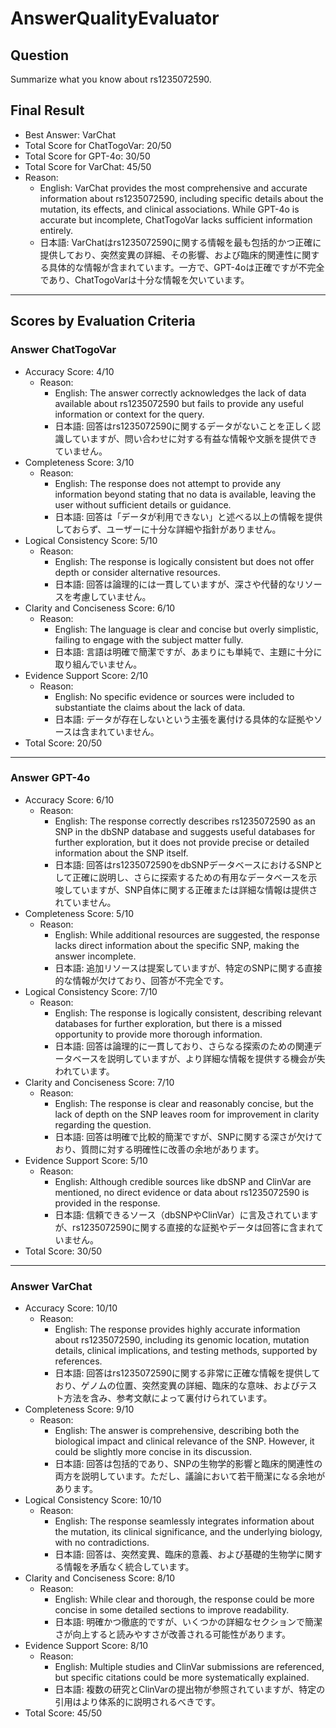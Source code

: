 # AnswerQualityEvaluator

## Question

Summarize what you know about rs1235072590.

## Final Result

- Best Answer: VarChat
- Total Score for ChatTogoVar: 20/50
- Total Score for GPT-4o: 30/50
- Total Score for VarChat: 45/50
- Reason:
  - English: VarChat provides the most comprehensive and accurate information about rs1235072590, including specific details about the mutation, its effects, and clinical associations. While GPT-4o is accurate but incomplete, ChatTogoVar lacks sufficient information entirely.
  - 日本語: VarChatはrs1235072590に関する情報を最も包括的かつ正確に提供しており、突然変異の詳細、その影響、および臨床的関連性に関する具体的な情報が含まれています。一方で、GPT-4oは正確ですが不完全であり、ChatTogoVarは十分な情報を欠いています。

---

## Scores by Evaluation Criteria

### Answer ChatTogoVar
- Accuracy Score: 4/10
  - Reason: 
    - English: The answer correctly acknowledges the lack of data available about rs1235072590 but fails to provide any useful information or context for the query.
    - 日本語: 回答はrs1235072590に関するデータがないことを正しく認識していますが、問い合わせに対する有益な情報や文脈を提供できていません。
- Completeness Score: 3/10
  - Reason: 
    - English: The response does not attempt to provide any information beyond stating that no data is available, leaving the user without sufficient details or guidance.
    - 日本語: 回答は「データが利用できない」と述べる以上の情報を提供しておらず、ユーザーに十分な詳細や指針がありません。
- Logical Consistency Score: 5/10
  - Reason: 
    - English: The response is logically consistent but does not offer depth or consider alternative resources.
    - 日本語: 回答は論理的には一貫していますが、深さや代替的なリソースを考慮していません。
- Clarity and Conciseness Score: 6/10
  - Reason: 
    - English: The language is clear and concise but overly simplistic, failing to engage with the subject matter fully.
    - 日本語: 言語は明確で簡潔ですが、あまりにも単純で、主題に十分に取り組んでいません。
- Evidence Support Score: 2/10
  - Reason: 
    - English: No specific evidence or sources were included to substantiate the claims about the lack of data.
    - 日本語: データが存在しないという主張を裏付ける具体的な証拠やソースは含まれていません。
- Total Score: 20/50

---

### Answer GPT-4o
- Accuracy Score: 6/10
  - Reason: 
    - English: The response correctly describes rs1235072590 as an SNP in the dbSNP database and suggests useful databases for further exploration, but it does not provide precise or detailed information about the SNP itself.
    - 日本語: 回答はrs1235072590をdbSNPデータベースにおけるSNPとして正確に説明し、さらに探索するための有用なデータベースを示唆していますが、SNP自体に関する正確または詳細な情報は提供されていません。
- Completeness Score: 5/10
  - Reason: 
    - English: While additional resources are suggested, the response lacks direct information about the specific SNP, making the answer incomplete.
    - 日本語: 追加リソースは提案していますが、特定のSNPに関する直接的な情報が欠けており、回答が不完全です。
- Logical Consistency Score: 7/10
  - Reason: 
    - English: The response is logically consistent, describing relevant databases for further exploration, but there is a missed opportunity to provide more thorough information.
    - 日本語: 回答は論理的に一貫しており、さらなる探索のための関連データベースを説明していますが、より詳細な情報を提供する機会が失われています。
- Clarity and Conciseness Score: 7/10
  - Reason: 
    - English: The response is clear and reasonably concise, but the lack of depth on the SNP leaves room for improvement in clarity regarding the question.
    - 日本語: 回答は明確で比較的簡潔ですが、SNPに関する深さが欠けており、質問に対する明確性に改善の余地があります。
- Evidence Support Score: 5/10
  - Reason: 
    - English: Although credible sources like dbSNP and ClinVar are mentioned, no direct evidence or data about rs1235072590 is provided in the response.
    - 日本語: 信頼できるソース（dbSNPやClinVar）に言及されていますが、rs1235072590に関する直接的な証拠やデータは回答に含まれていません。
- Total Score: 30/50

---

### Answer VarChat
- Accuracy Score: 10/10
  - Reason: 
    - English: The response provides highly accurate information about rs1235072590, including its genomic location, mutation details, clinical implications, and testing methods, supported by references.
    - 日本語: 回答はrs1235072590に関する非常に正確な情報を提供しており、ゲノムの位置、突然変異の詳細、臨床的な意味、およびテスト方法を含み、参考文献によって裏付けられています。
- Completeness Score: 9/10
  - Reason: 
    - English: The answer is comprehensive, describing both the biological impact and clinical relevance of the SNP. However, it could be slightly more concise in its discussion.
    - 日本語: 回答は包括的であり、SNPの生物学的影響と臨床的関連性の両方を説明しています。ただし、議論において若干簡潔になる余地があります。
- Logical Consistency Score: 10/10
  - Reason: 
    - English: The response seamlessly integrates information about the mutation, its clinical significance, and the underlying biology, with no contradictions.
    - 日本語: 回答は、突然変異、臨床的意義、および基礎的生物学に関する情報を矛盾なく統合しています。
- Clarity and Conciseness Score: 8/10
  - Reason: 
    - English: While clear and thorough, the response could be more concise in some detailed sections to improve readability.
    - 日本語: 明確かつ徹底的ですが、いくつかの詳細なセクションで簡潔さが向上すると読みやすさが改善される可能性があります。
- Evidence Support Score: 8/10
  - Reason: 
    - English: Multiple studies and ClinVar submissions are referenced, but specific citations could be more systematically explained.
    - 日本語: 複数の研究とClinVarの提出物が参照されていますが、特定の引用はより体系的に説明されるべきです。
- Total Score: 45/50